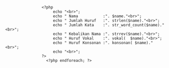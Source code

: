 <?php
            $names= ["romt", "mean", "xean", "vxer","raham"];
            function vokal($kalimat) {
            $a = substr_count($kalimat, 'a');
            $i = substr_count($kalimat, 'i');
            $u = substr_count($kalimat, 'u');
            $e = substr_count($kalimat, 'e');
            $o = substr_count($kalimat, 'o');

            $count = ($a+$i+$u+$e+$o);

            return $count;
          }

          function konsonan($kalimat) {
            $jumlah = strlen($kalimat);
            $a = substr_count($kalimat, 'a');
            $i = substr_count($kalimat, 'i');
            $u = substr_count($kalimat, 'u');
            $e = substr_count($kalimat, 'e');
            $o = substr_count($kalimat, 'o');

            $count = $jumlah - ($a+$i+$u+$e+$o);

            return $count;
        }


           <?php foreach ($names as $name) :  ?>

                    <?php
                         echo "<br>";
                         echo " Nama           :". $name."<br>"; 
                         echo " Jumlah Huruf   :". strlen($name)."<br>"; 
                         echo " Jumlah Kata    :". str_word_count($name)."<br>"; 
                         echo " Kebalikan Nama :". strrev($name)."<br>"; 
                         echo " Huruf Vokal    :". vokal(  $name)."<br>";  
                         echo " Huruf Konsonan :". konsonan( $name)."<br>"; 
                         echo "<br>"; 
                    ?>
                      <?php endforeach; ?>


</body>
</html>

